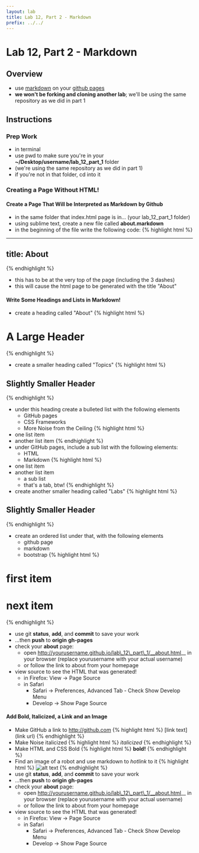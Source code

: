 ```yaml
---
layout: lab
title: Lab 12, Part 2 - Markdown
prefix: ../../
---
```


# Lab 12, Part 2 - Markdown

## Overview

* use [markdown](http://daringfireball.net/projects/markdown/basics) on your [github pages](http://pages.github.com/)
* __we won't be forking and cloning another lab__; we'll be using the same repository as we did in part 1

## Instructions

### Prep Work

* in terminal 
* use pwd to make sure you're in your __~/Desktop/username/lab_12_part_1__ folder
* (we're using the same repository as we did in part 1)
* if you're not in that folder, cd into it

### Creating a Page Without HTML!

#### Create a Page That Will be Interpreted as Markdown by Github

* in the same folder that index.html page is in... (your lab\_12\_part\_1 folder)
* using sublime text, create a new file called __about.markdown__
* in the beginning of the file write the following code:
{% highlight html %}
---
title: About
---
{% endhighlight %}
* this has to be at the very top of the page (including the 3 dashes)
* this will cause the html page to be generated with the title "About"

#### Write Some Headings and Lists in Markdown!

* create a heading called "About"
{% highlight html %}
# A Large Header
{% endhighlight %}
* create a smaller heading called "Topics"
{% highlight html %}
## Slightly Smaller Header
{% endhighlight %}
* under this heading create a bulleted list with the following elements
	* GitHub pages
	* CSS Frameworks
	* More Noise from the Ceiling
{% highlight html %}
* one list item
* another list item
{% endhighlight %}
* under GitHub pages, include a sub list with the following elements:
	* HTML
	* Markdown
{% highlight html %}
* one list item
* another list item
	* a sub list
	* that's a tab, btw!
{% endhighlight %}
* create another smaller heading called "Labs"
{% highlight html %}
## Slightly Smaller Header
{% endhighlight %}
* create an ordered list under that, with the following elements
	* github page
	* markdown
	* bootstrap
{% highlight html %}
# first item
# next item
{% endhighlight %}
* use git __status__, __add__, and __commit__ to save your work
* ...then __push__ to __origin__ __gh-pages__
* check your __about__ page: 
	* open http://yourusername.github.io/lab\_12\_part\_1/__about.html__ in your browser (replace yourusername with your actual username)
	* or follow the link to about from your homepage
* view source  to see the HTML that was generated!
	* in Firefox: View &rarr; Page Source
	* in Safari
		* Safari &rarr; Preferences, Advanced Tab - Check Show Develop Menu  
		* Develop &rarr; Show Page Source	

#### Add Bold, Italicized, a Link and an Image

* Make GitHub a link to http://github.com
{% highlight html %}
[link text](link url)
{% endhighlight %}
* Make Noise italicized
{% highlight html %}
_italicized_
{% endhighlight %}
* Make HTML and CSS Bold
{% highlight html %}
__bold!__
{% endhighlight %}
* Find an image of a robot and use markdown to _hotlink_ to it
{% highlight html %}
![alt text](/path/to/image.jpg)
{% endhighlight %}
* use git __status__, __add__, and __commit__ to save your work
* ...then __push__ to __origin__ __gh-pages__
* check your __about__ page: 
	* open http://yourusername.github.io/lab\_12\_part\_1/__about.html__ in your browser (replace yourusername with your actual username)
	* or follow the link to about from your homepage
* view source  to see the HTML that was generated!
	* in Firefox: View &rarr; Page Source
	* in Safari
		* Safari &rarr; Preferences, Advanced Tab - Check Show Develop Menu  
		* Develop &rarr; Show Page Source	

